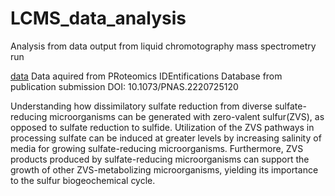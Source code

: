 # LCMS_data_analysis
Analysis from data output from liquid chromotography mass spectrometry run

[data](https://www.ebi.ac.uk/pride/archive/projects/PXD040825)
Data aquired from PRoteomics IDEntifications Database from publication submission DOI: 10.1073/PNAS.2220725120

Understanding how dissimilatory sulfate reduction from diverse sulfate-reducing microorganisms can be generated with zero-valent sulfur(ZVS), as opposed to sulfate reduction to sulfide. Utilization of the ZVS pathways in processing sulfate can be induced at greater levels by increasing salinity of media for growing sulfate-reducing microorganisms. Furthermore, ZVS products produced by sulfate-reducing microorganisms can support the growth of other ZVS-metabolizing microorganisms, yielding its importance to the sulfur biogeochemical cycle. 
